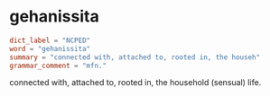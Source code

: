 # gehanissita

``` toml
dict_label = "NCPED"
word = "gehanissita"
summary = "connected with, attached to, rooted in, the househ"
grammar_comment = "mfn."
```

connected with, attached to, rooted in, the household (sensual) life.

